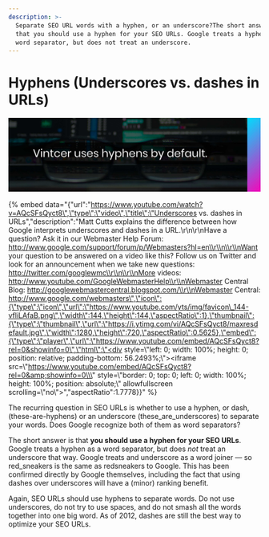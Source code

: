 ```yaml
---
description: >-
  Separate SEO URL words with a hyphen, or an underscore?The short answer is
  that you should use a hyphen for your SEO URLs. Google treats a hyphen as a
  word separator, but does not treat an underscore.
---
```


# Hyphens \(Underscores vs. dashes in URLs\)

![](.gitbook/assets/vintcer-fyphens-1.jpeg)

{% embed data="{\"url\":\"https://www.youtube.com/watch?v=AQcSFsQyct8\",\"type\":\"video\",\"title\":\"Underscores vs. dashes in URLs\",\"description\":\"Matt Cutts explains the difference between how Google interprets underscores and dashes in a URL.\\r\\n\\r\\nHave a question? Ask it in our Webmaster Help Forum: http://www.google.com/support/forum/p/Webmasters?hl=en\\r\\n\\r\\nWant your question to be answered on a video like this? Follow us on Twitter and look for an announcement when we take new questions: http://twitter.com/googlewmc\\r\\n\\r\\nMore videos: http://www.youtube.com/GoogleWebmasterHelp\\r\\nWebmaster Central Blog: http://googlewebmastercentral.blogspot.com/\\r\\nWebmaster Central: http://www.google.com/webmasters\",\"icon\":{\"type\":\"icon\",\"url\":\"https://www.youtube.com/yts/img/favicon\_144-vfliLAfaB.png\",\"width\":144,\"height\":144,\"aspectRatio\":1},\"thumbnail\":{\"type\":\"thumbnail\",\"url\":\"https://i.ytimg.com/vi/AQcSFsQyct8/maxresdefault.jpg\",\"width\":1280,\"height\":720,\"aspectRatio\":0.5625},\"embed\":{\"type\":\"player\",\"url\":\"https://www.youtube.com/embed/AQcSFsQyct8?rel=0&showinfo=0\",\"html\":\"<div style=\\\"left: 0; width: 100%; height: 0; position: relative; padding-bottom: 56.2493%;\\\"><iframe src=\\\"https://www.youtube.com/embed/AQcSFsQyct8?rel=0&amp;showinfo=0\\\" style=\\\"border: 0; top: 0; left: 0; width: 100%; height: 100%; position: absolute;\\\" allowfullscreen scrolling=\\\"no\\\"></iframe></div>\",\"aspectRatio\":1.7778}}" %}

The recurring question in SEO URLs is whether to use a hyphen, or dash, \(these-are-hyphens\) or an underscore \(these\_are\_underscores\) to separate your words. Does Google recognize both of them as word separators?

The short answer is that **you should use a hyphen for your SEO URLs**. Google treats a hyphen as a word separator, but does _not_ treat an underscore that way. Google treats and underscore as a word joiner — so red\_sneakers is the same as redsneakers to Google. This has been confirmed directly by Google themselves, including the fact that using dashes over underscores will have a \(minor\) ranking benefit.

Again, SEO URLs should use hyphens to separate words. Do not use underscores, do not try to use spaces, and do not smash all the words together into one big word. As of 2012, dashes are still the best way to optimize your SEO URLs.






